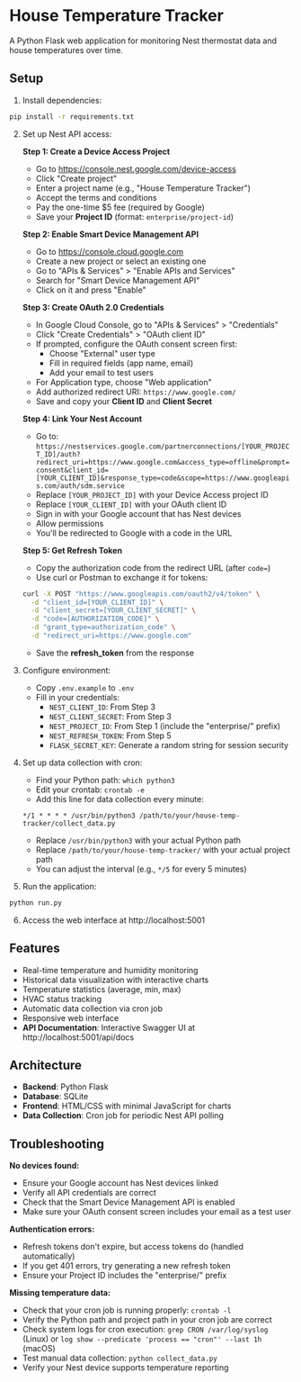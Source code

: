 # House Temperature Tracker

A Python Flask web application for monitoring Nest thermostat data and house temperatures over time.

## Setup

1. Install dependencies:
```bash
pip install -r requirements.txt
```

2. Set up Nest API access:

   **Step 1: Create a Device Access Project**
   - Go to https://console.nest.google.com/device-access
   - Click "Create project"
   - Enter a project name (e.g., "House Temperature Tracker")
   - Accept the terms and conditions
   - Pay the one-time $5 fee (required by Google)
   - Save your **Project ID** (format: `enterprise/project-id`)

   **Step 2: Enable Smart Device Management API**
   - Go to https://console.cloud.google.com
   - Create a new project or select an existing one
   - Go to "APIs & Services" > "Enable APIs and Services"
   - Search for "Smart Device Management API"
   - Click on it and press "Enable"

   **Step 3: Create OAuth 2.0 Credentials**
   - In Google Cloud Console, go to "APIs & Services" > "Credentials"
   - Click "Create Credentials" > "OAuth client ID"
   - If prompted, configure the OAuth consent screen first:
     - Choose "External" user type
     - Fill in required fields (app name, email)
     - Add your email to test users
   - For Application type, choose "Web application"
   - Add authorized redirect URI: `https://www.google.com/`
   - Save and copy your **Client ID** and **Client Secret**

   **Step 4: Link Your Nest Account**
   - Go to: `https://nestservices.google.com/partnerconnections/[YOUR_PROJECT_ID]/auth?redirect_uri=https://www.google.com&access_type=offline&prompt=consent&client_id=[YOUR_CLIENT_ID]&response_type=code&scope=https://www.googleapis.com/auth/sdm.service`
   - Replace `[YOUR_PROJECT_ID]` with your Device Access project ID
   - Replace `[YOUR_CLIENT_ID]` with your OAuth client ID
   - Sign in with your Google account that has Nest devices
   - Allow permissions
   - You'll be redirected to Google with a code in the URL

   **Step 5: Get Refresh Token**
   - Copy the authorization code from the redirect URL (after `code=`)
   - Use curl or Postman to exchange it for tokens:
   ```bash
   curl -X POST "https://www.googleapis.com/oauth2/v4/token" \
     -d "client_id=[YOUR_CLIENT_ID]" \
     -d "client_secret=[YOUR_CLIENT_SECRET]" \
     -d "code=[AUTHORIZATION_CODE]" \
     -d "grant_type=authorization_code" \
     -d "redirect_uri=https://www.google.com"
   ```
   - Save the **refresh_token** from the response

3. Configure environment:
   - Copy `.env.example` to `.env`
   - Fill in your credentials:
     - `NEST_CLIENT_ID`: From Step 3
     - `NEST_CLIENT_SECRET`: From Step 3
     - `NEST_PROJECT_ID`: From Step 1 (include the "enterprise/" prefix)
     - `NEST_REFRESH_TOKEN`: From Step 5
     - `FLASK_SECRET_KEY`: Generate a random string for session security

4. Set up data collection with cron:
   - Find your Python path: `which python3`
   - Edit your crontab: `crontab -e`
   - Add this line for data collection every minute:
   ```
   */1 * * * * /usr/bin/python3 /path/to/your/house-temp-tracker/collect_data.py
   ```
   - Replace `/usr/bin/python3` with your actual Python path
   - Replace `/path/to/your/house-temp-tracker/` with your actual project path
   - You can adjust the interval (e.g., `*/5` for every 5 minutes)

5. Run the application:
```bash
python run.py
```

6. Access the web interface at http://localhost:5001

## Features

- Real-time temperature and humidity monitoring
- Historical data visualization with interactive charts
- Temperature statistics (average, min, max)
- HVAC status tracking
- Automatic data collection via cron job
- Responsive web interface
- **API Documentation**: Interactive Swagger UI at http://localhost:5001/api/docs

## Architecture

- **Backend**: Python Flask
- **Database**: SQLite
- **Frontend**: HTML/CSS with minimal JavaScript for charts
- **Data Collection**: Cron job for periodic Nest API polling

## Troubleshooting

**No devices found:**
- Ensure your Google account has Nest devices linked
- Verify all API credentials are correct
- Check that the Smart Device Management API is enabled
- Make sure your OAuth consent screen includes your email as a test user

**Authentication errors:**
- Refresh tokens don't expire, but access tokens do (handled automatically)
- If you get 401 errors, try generating a new refresh token
- Ensure your Project ID includes the "enterprise/" prefix

**Missing temperature data:**
- Check that your cron job is running properly: `crontab -l`
- Verify the Python path and project path in your cron job are correct
- Check system logs for cron execution: `grep CRON /var/log/syslog` (Linux) or `log show --predicate 'process == "cron"' --last 1h` (macOS)
- Test manual data collection: `python collect_data.py`
- Verify your Nest device supports temperature reporting